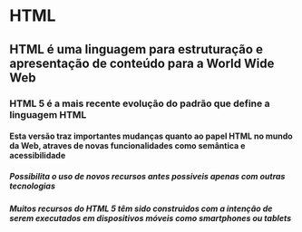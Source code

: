 <html>
<head>
  <h1>HTML</h1>
  <h2>HTML é uma linguagem para estruturação e apresentação de conteúdo para a World Wide Web</h2>
  <h3>HTML 5 é a mais recente evolução do padrão que define a linguagem HTML</h3>
  
  <h4>Esta versão traz importantes mudanças quanto ao papel HTML no mundo da Web, atraves de novas funcionalidades como semântica e acessibilidade</h4>
  
  <h5>Possibilita o uso de novos recursos antes possiveis apenas com outras tecnologias</h5>
  
  <h5>Muitos recursos do HTML 5 têm sido construìdos com a intenção de serem executados em dispositivos móveis como smartphones ou tablets </h6>
</head>  
  <body>
  </body>
  </html>
  
  
